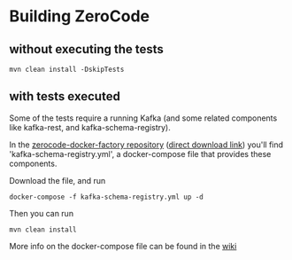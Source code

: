 # Building ZeroCode 

## without executing the tests
```
mvn clean install -DskipTests
```

## with tests executed
Some of the tests require a running Kafka (and some related components like kafka-rest, and kafka-schema-registry).

In the [zerocode-docker-factory repository](https://github.com/authorjapps/zerocode-docker-factory/) ([direct download link](https://raw.githubusercontent.com/authorjapps/zerocode-docker-factory/master/compose/kafka-schema-registry.yml)) 
you'll find 'kafka-schema-registry.yml', a docker-compose file that provides these components.

Download the file, and run
```
docker-compose -f kafka-schema-registry.yml up -d
```

Then you can run
```
mvn clean install
```

More info on the docker-compose file can be found in the [wiki](https://github.com/authorjapps/zerocode-docker-factory/wiki/Docker-container-for-Kafka-and-Schema-Registry)
